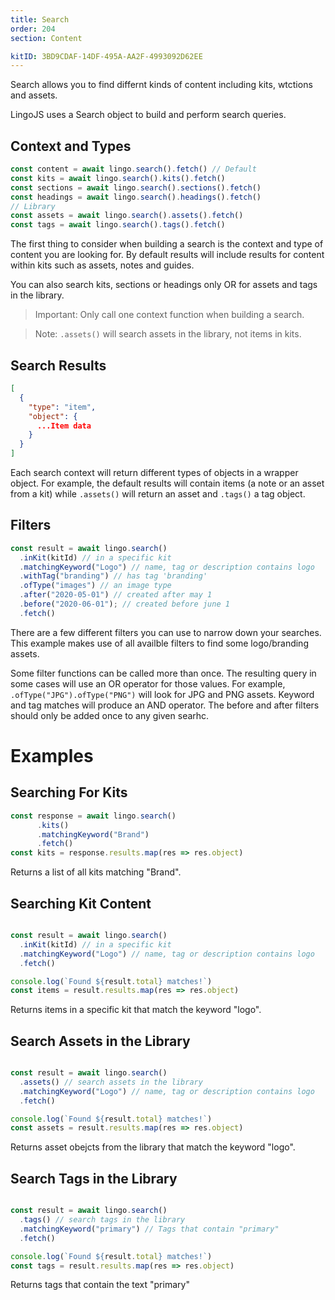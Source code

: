 ```yaml
---
title: Search
order: 204
section: Content

kitID: 3BD9CDAF-14DF-495A-AA2F-4993092D62EE
---
```



Search allows you to find differnt kinds of content including kits, wtctions and assets.

LingoJS uses a Search object to build and perform search queries.

## Context and Types

```js
const content = await lingo.search().fetch() // Default
const kits = await lingo.search().kits().fetch()
const sections = await lingo.search().sections().fetch()
const headings = await lingo.search().headings().fetch()
// Library
const assets = await lingo.search().assets().fetch()
const tags = await lingo.search().tags().fetch()

```

 The first thing to consider when building a search is the context and type of content you are looking for. By default results will include results for content within kits such as assets, notes and guides.

 You can also search kits, sections or headings only OR for assets and tags in the library.

 > Important: Only call one context function when building a search.

 > Note: `.assets()` will search assets in the library, not items in kits.

## Search Results

```json
[
  {
    "type": "item",
    "object": {
      ...Item data
    }
  }
]
```

Each search context will return different types of objects in a wrapper object. For example, the default results will contain items (a note or an asset from a kit) while `.assets()` will return an asset and `.tags()` a tag object.

## Filters

```ts
const result = await lingo.search()
  .inKit(kitId) // in a specific kit
  .matchingKeyword("Logo") // name, tag or description contains logo
  .withTag("branding") // has tag 'branding'
  .ofType("images") // an image type
  .after("2020-05-01") // created after may 1
  .before("2020-06-01"); // created before june 1
  .fetch()
```

There are a few different filters you can use to narrow down your searches. This example makes use of all availble filters to find some logo/branding assets.

Some filter functions can be called more than once. The resulting query in some cases will use an OR operator for those values. For example, `.ofType("JPG").ofType("PNG")` will look for JPG and PNG assets. Keyword and tag matches will produce an AND operator. The before and after filters should only be added once to any given searhc.

# Examples

## Searching For Kits

```js
const response = await lingo.search()
      .kits()
      .matchingKeyword("Brand")
      .fetch()
const kits = response.results.map(res => res.object)
```

Returns a list of all kits matching "Brand".

## Searching Kit Content

```js

const result = await lingo.search()
  .inKit(kitId) // in a specific kit
  .matchingKeyword("Logo") // name, tag or description contains logo
  .fetch()

console.log(`Found ${result.total} matches!`)
const items = result.results.map(res => res.object)
```

Returns items in a specific kit that match the keyword "logo".

## Search Assets in the Library

```js

const result = await lingo.search()
  .assets() // search assets in the library
  .matchingKeyword("Logo") // name, tag or description contains logo
  .fetch()

console.log(`Found ${result.total} matches!`)
const assets = result.results.map(res => res.object)
```

Returns asset obejcts from the library that match the keyword "logo".


## Search Tags in the Library

```js

const result = await lingo.search()
  .tags() // search tags in the library
  .matchingKeyword("primary") // Tags that contain "primary"
  .fetch()

console.log(`Found ${result.total} matches!`)
const tags = result.results.map(res => res.object)
```

Returns tags that contain the text "primary"
